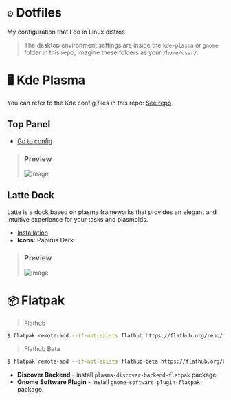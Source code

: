 # `⚙️` Dotfiles

My configuration that I do in Linux distros
> The desktop environment settings are inside the `kde-plasma` or `gnome` folder in this repo, imagine these folders as your `/home/user/`.

# `🖥️` Kde Plasma

You can refer to the Kde config files in this repo: [See repo](https://github.com/shalva97/kde-configuration-files)
## Top Panel
* [Go to config](https://github.com/astindev/dotfiles/blob/main/kde-plasma/.config/plasma-org.kde.plasma.desktop-appletsrc)

> ### Preview
> ![image](https://user-images.githubusercontent.com/52360869/176721928-4e3d3330-406d-4456-9313-74ac6aa93912.png)


## Latte Dock
Latte is a dock based on plasma frameworks that provides an elegant and intuitive experience for your tasks and plasmoids.
* [Installation](https://github.com/KDE/latte-dock#installation)
* **Icons:** Papirus Dark

> ### Preview
> ![image](https://user-images.githubusercontent.com/52360869/176720663-bd715c24-3789-4492-bd4a-d69191e309df.png)

# `📦` Flatpak
> Flathub
```bash 
$ flatpak remote-add --if-not-exists flathub https://flathub.org/repo/flathub.flatpakrepo
```
> Flathub Beta
```bash 
$ flatpak remote-add --if-not-exists flathub-beta https://flathub.org/beta-repo/flathub-beta.flatpakrepo
```
* **Discover Backend** - install `plasma-discover-backend-flatpak` package.
* **Gnome Software Plugin** - install `gnome-software-plugin-flatpak` package.
